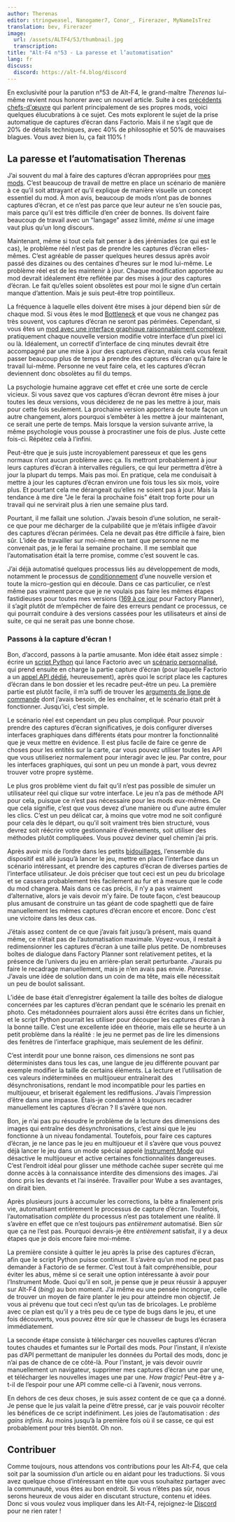 ```yaml
---
author: Therenas
editor: stringweasel, Nanogamer7, Conor_, Firerazer, MyNameIsTrez
translation: bev, Firerazer
image:
  url: /assets/ALTF4/53/thumbnail.jpg
  transcription:
title: "Alt-F4 n°53 - La paresse et l’automatisation"
lang: fr
discuss:
  discord: https://alt-f4.blog/discord
---
```


En exclusivité pour la parution n°53 de Alt-F4, le grand-maître *Therenas* lui-même revient nous honorer avec un nouvel article. Suite à ces [précédents](https://alt-f4.blog/fr/ALTF4-1/) [chefs-d'œuvre](https://alt-f4.blog/fr/ALTF4-17/) qui parlent principalement de ses propres mods, voici quelques élucubrations à ce sujet. Ces mots explorent le sujet de la prise automatique de captures d’écran dans Factorio. Mais il ne s’agit que de 20% de détails techniques, avec 40% de philosophie et 50% de mauvaises blagues. Vous avez bien lu, ça fait 110% !

## La paresse et l’automatisation <author>Therenas</author>

J’ai souvent du mal à faire des captures d’écran appropriées pour [mes mods](https://mods.factorio.com/user/Therenas). C’est beaucoup de travail de mettre en place un scénario de manière à ce qu’il soit attrayant *et* qu’il explique de manière visuelle un concept essentiel du mod. À mon avis, beaucoup de mods n’ont pas de bonnes captures d’écran, et ce n’est pas parce que leur auteur ne s’en soucie pas, mais parce qu’il est très difficile d’en créer de bonnes. Ils doivent faire beaucoup de travail avec un "langage" assez limité, *même si* une image vaut plus qu’un long discours.

Maintenant, même si tout cela fait penser à des jérémiades (ce qui est le cas), le problème réel n’est pas de prendre les captures d’écran elles-mêmes. C’est agréable de passer quelques heures dessus après avoir passé des dizaines ou des centaines d’heures sur le mod lui-même. Le problème réel est de les maintenir à jour. Chaque modification apportée au mod devrait idéalement être reflétée par des mises à jour des captures d’écran. Le fait qu’elles soient obsolètes est pour moi le signe d’un certain manque d’attention. Mais je suis peut-être trop pointilleux.

La fréquence à laquelle elles doivent être mises à jour dépend bien sûr de chaque mod. Si vous êtes le mod [Bottleneck](https://mods.factorio.com/mod/Bottleneck) et que vous ne changez pas très souvent, vos captures d’écran ne seront pas périmées. Cependant, si vous êtes un [mod avec une interface graphique raisonnablement complexe](https://mods.factorio.com/mod/factoryplanner), pratiquement chaque nouvelle version modifie votre interface d’un pixel ici ou là. Idéalement, un correctif d’interface de cinq minutes devrait être accompagné par une mise à jour des captures d’écran, mais cela vous ferait passer beaucoup plus de temps à prendre des captures d’écran qu’à faire le travail lui-même. Personne ne veut faire cela, et les captures d’écran deviennent donc obsolètes au fil du temps.

La psychologie humaine aggrave cet effet et crée une sorte de cercle vicieux. Si vous savez que vos captures d’écran devront être mises à jour toutes les deux versions, vous déciderez de ne pas les mettre à jour, mais pour cette fois seulement. La prochaine version apportera de toute façon un autre changement, alors pourquoi s’embêter à les mettre à jour maintenant, ce serait une perte de temps. Mais lorsque la version suivante arrive, la même psychologie vous pousse à procrastiner une fois de plus. Juste cette fois-ci. Répétez cela à l’infini.

Peut-être que je suis juste incroyablement paresseux et que les gens normaux n’ont aucun problème avec ça. Ils mettront probablement à jour leurs captures d’écran à intervalles réguliers, ce qui leur permettra d’être à jour la plupart du temps. Mais pas moi. En pratique, cela me conduisait à mettre à jour les captures d’écran environ une fois tous les six mois, voire plus. Et pourtant cela me dérangeait qu’elles ne soient pas à jour. Mais la tendance à me dire "Je le ferai la prochaine fois" était trop forte pour un travail qui ne servirait plus à rien une semaine plus tard.

Pourtant, il me fallait une solution. J’avais besoin d’une solution, ne serait-ce que pour me décharger de la culpabilité que je m’étais infligée d’avoir des captures d’écran périmées. Cela ne devait pas être difficile à faire, bien sûr. L’idée de travailler sur moi-même en tant que personne ne me convenait pas, je le ferai la semaine prochaine. Il me semblait que l’automatisation était la terre promise, comme c’est souvent le cas.

J’ai déjà automatisé quelques processus liés au développement de mods, notamment le processus de [conditionnement](https://github.com/ClaudeMetz/FactorioScripts/blob/5aab7569acdf86ff65167584638a3dd7323d2d0b/build_release.py) d’une nouvelle version et toute la micro-gestion qui en découle. Dans ce cas particulier, ce n’est même pas vraiment parce que je ne voulais pas faire les mêmes étapes fastidieuses pour toutes mes versions ([169 à ce jour](https://mods.factorio.com/mod/factoryplanner/downloads) pour Factory Planner), il s’agit plutôt de m’empêcher de faire des erreurs pendant ce processus, ce qui pourrait conduire à des versions cassées pour les utilisateurs et ainsi de suite, ce qui ne serait pas une bonne chose.

### Passons à la capture d’écran !

Bon, d’accord, passons à la partie amusante. Mon idée était assez simple : écrire un [script Python](https://github.com/ClaudeMetz/FactorioScripts/blob/5aab7569acdf86ff65167584638a3dd7323d2d0b/take_screenshots.py) qui lance Factorio avec un [scénario personnalisé](https://github.com/ClaudeMetz/FactoryPlanner/tree/master/scenarios/screenshotter), qui prend ensuite en charge la partie capture d’écran (pour laquelle Factorio a un [appel API dédié](https://lua-api.factorio.com/latest/LuaGameScript.html#LuaGameScript.take_screenshot), heureusement), après quoi le script place les captures d’écran dans le bon dossier et les recadre peut-être un peu. La première partie est plutôt facile, il m’a suffi de trouver les [arguments de ligne de commande](https://wiki.factorio.com/Command_line_parameters) dont j’avais besoin, de les enchaîner, et le scénario était prêt à fonctionner. Jusqu’ici, c’est simple.

Le scénario réel est cependant un peu plus compliqué. Pour pouvoir prendre des captures d’écran significatives, je dois configurer diverses interfaces graphiques dans différents états pour montrer la fonctionnalité que je veux mettre en évidence. Il est plus facile de faire ce genre de choses pour les entités sur la carte, car vous pouvez utiliser toutes les API que vous utiliseriez normalement pour interagir avec le jeu. Par contre, pour les interfaces graphiques, qui sont un peu un monde à part, vous devrez trouver votre propre système.

Le plus gros problème vient du fait qu’il n’est pas possible de simuler un utilisateur réel qui clique sur votre interface. Le jeu n’a pas de méthode API pour cela, puisque ce n’est pas nécessaire pour les mods eux-mêmes. Ce que cela signifie, c’est que vous devez d’une manière ou d’une autre émuler les clics. C’est un peu délicat car, à moins que votre mod ne soit configuré pour cela dès le départ, ou qu’il soit vraiment très bien structuré, vous devrez soit réécrire votre gestionnaire d’événements, soit utiliser des méthodes plutôt compliquées. Vous pouvez deviner quel chemin j’ai pris.

Après avoir mis de l’ordre dans les petits [bidouillages](https://github.com/ClaudeMetz/FactoryPlanner/blob/master/modfiles/data/handlers/screenshotter.lua), l’ensemble du dispositif est allé jusqu’à lancer le jeu, mettre en place l’interface dans un scénario intéressant, et prendre des captures d’écran de diverses parties de l’interface utilisateur. Je dois préciser que tout ceci est un peu du bricolage et se cassera probablement très facilement au fur et à mesure que le code du mod changera. Mais dans ce cas précis, il n’y a pas vraiment d’alternative, alors je vais devoir m’y faire. De toute façon, c’est beaucoup plus amusant de construire un tas géant de code spaghetti que de faire manuellement les mêmes captures d’écran encore et encore. Donc c’est une victoire dans les deux cas.

J’étais assez content de ce que j’avais fait jusqu’à présent, mais quand même, ce n’était pas de l’automatisation maximale. Voyez-vous, il restait à redimensionner les captures d’écran à une taille plus petite. De nombreuses boîtes de dialogue dans Factory Planner sont relativement petites, et la présence de l’univers du jeu en arrière-plan serait perturbante. J’aurais pu faire le recadrage manuellement, mais je n’en avais pas envie. *Paresse*. J’avais une idée de solution dans un coin de ma tête, mais elle nécessitait un peu de boulot salissant.

L’idée de base était d’enregistrer également la taille des boîtes de dialogue concernées par les captures d’écran pendant que le scénario les prenait en photo. Ces métadonnées pourraient alors aussi être écrites dans un fichier, et le script Python pourrait les utiliser pour découper les captures d’écran à la bonne taille. C’est une excellente idée en théorie, mais elle se heurte à un petit problème dans la réalité : le jeu ne permet pas de lire les dimensions des fenêtres de l’interface graphique, mais seulement de les définir.

C’est interdit pour une bonne raison, ces dimensions ne sont pas déterministes dans tous les cas, une langue de jeu différente pouvant par exemple modifier la taille de certains éléments. La lecture et l’utilisation de ces valeurs indéterminées en multijoueur entraînerait des désynchronisations, rendant le mod incompatible pour les parties en multijoueur, et briserait également les rediffusions. J’avais l’impression d’être dans une impasse. Étais-je condamné à toujours recadrer manuellement les captures d’écran ? Il s’avère que non.

Bon, je n’ai pas pu résoudre le problème de la lecture des dimensions des images qui entraîne des désynchronisations, c’est ainsi que le jeu fonctionne à un niveau fondamental. Toutefois, pour faire ces captures d’écran, je ne lance pas le jeu en multijoueur et il s’avère que vous pouvez déjà lancer le jeu dans un mode spécial appelé [Instrument Mode](https://lua-api.factorio.com/latest/Instrument.html) qui désactive le multijoueur et active certaines fonctionnalités dangereuses. C’est l’endroit idéal pour glisser une méthode cachée super secrète qui me donne accès à la connaissance interdite des dimensions des images. J’ai donc pris les devants et l’ai insérée. Travailler pour Wube a ses avantages, on dirait bien.

Après plusieurs jours à accumuler les corrections, la bête a finalement pris vie, automatisant entièrement le processus de capture d’écran. Toutefois, l’automatisation *complète* du processus n’est pas totalement une réalité. Il s’avère en effet que ce n’est toujours pas *entièrement* automatisé. Bien sûr que ça ne l’est pas. Pourquoi devrais-je être *entièrement* satisfait, il y a deux étapes que je dois encore faire moi-même.

La première consiste à quitter le jeu après la prise des captures d’écran, afin que le script Python puisse continuer. Il s’avère qu’un mod ne peut pas demander à Factorio de se fermer. C’est tout à fait compréhensible, pour éviter les abus, même si ce serait une option intéressante à avoir pour l’Instrument Mode. Quoi qu’il en soit, je pense que je peux réussir à appuyer sur Alt-F4 (*bing*) au bon moment. J’ai même eu une pensée incongrue, celle de trouver un moyen de faire planter le jeu pour atteindre mon objectif. Je vous ai prévenu que tout ceci n’est qu’un tas de bricolages. Le problème avec ce plan est qu’il y a très peu de ce type de bugs dans le jeu, et une fois découverts, vous pouvez être sûr que le chasseur de bugs les écrasera immédiatement.

La seconde étape consiste à télécharger ces nouvelles captures d’écran toutes chaudes et fumantes sur le Portail des mods. Pour l’instant, il n’existe pas d’API permettant de manipuler les données du Portail des mods, donc je n’ai pas de chance de ce côté-là. Pour l’instant, je vais devoir ouvrir manuellement un navigateur, supprimer mes captures d’écran une par une, et télécharger les nouvelles images une par une. *How tragic!* Peut-être y a-t-il de l’espoir pour une API comme celle-ci à l’avenir, nous verrons.

En dehors de ces deux choses, je suis assez content de ce que ça a donné. Je pense que le jus valait la peine d’être pressé, car je vais pouvoir récolter les bénéfices de ce script indéfiniment. Les joies de l’automatisation : *des gains infinis*. Au moins jusqu’à la première fois où il se casse, ce qui est probablement pour très bientôt. Oh non.

## Contribuer

Comme toujours, nous attendons vos contributions pour les Alt-F4, que cela soit par la soumission d’un article ou en aidant pour les traductions. Si vous avez quelque chose d’intéressant en tête que vous souhaitez partager avec la communauté, vous êtes au bon endroit. Si vous n’êtes pas sûr, nous serons heureux de vous aider en discutant structure, contenu et idées. Donc si vous voulez vous impliquer dans les Alt-F4, rejoignez-le [Discord](https://alt-f4.blog/discord) pour ne rien rater !
